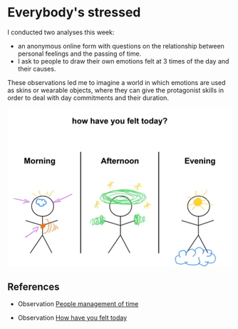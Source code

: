 # Everybody's stressed

I conducted two analyses this week:
* an anonymous online form with questions on the relationship between personal feelings and the passing of time.
* I ask to people to draw their own emotions felt at 3 times of the day and their causes.

These observations led me to imagine a world in which emotions are used as skins or wearable objects, where they can give the protagonist skills in order to deal with day commitments and their duration. 


<img
  src="../process/How have you felt today/results/2.jpg"
  alt="representatino on emotions"
  style="display: inline-block; margin: 0 auto; width: 800px">

  ## References
   * Observation [People management of time](https://github.com/michelle-po/head-md-time-in-time-out/tree/main/process/People%20management%20of%20time)

   * Observation [ How have you felt today](https://github.com/michelle-po/head-md-time-in-time-out/tree/main/process/How%20have%20you%20felt%20today)

